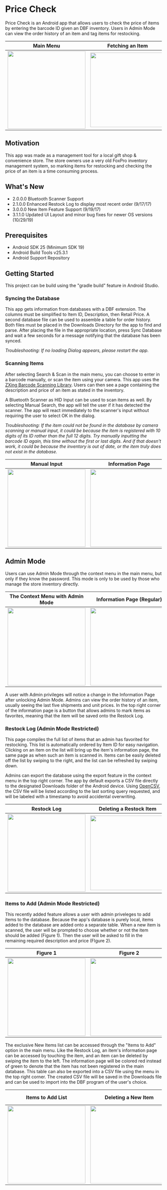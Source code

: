 # Price Check
Price Check is an Android app that allows users to check the price of items by entering the barcode ID given an DBF inventory. Users in Admin Mode can view the order history of an item and tag items for restocking.

|Main Menu|Fetching an Item|Restock Log|
|---|---|---|
|<img src="/screenshots/Screenshot_20170918-212258.png" width="250px" height="auto">|<img src="/screenshots/ezgif-1-1b83deff8e.gif" width="240px" height="auto">|<img src="/screenshots/Screenshot_20170918-213648.png" width="250px" height="auto">|

## Motivation
This app was made as a management tool for a local gift shop & convenience store. The store owners use a very old FoxPro inventory management system, so marking items for restocking and checking the price of an item is a time consuming process.

## What's New
* 2.0.0.0 Bluetooth Scanner Support
* 2.1.0.0 Enhanced Restock Log to display most recent order (9/17/17)
* 3.0.0.0 New Item Feature Support (9/19/17)
* 3.1.1.0 Updated UI Layout and minor bug fixes for newer OS versions (10/29/19)

## Prerequisites
* Android SDK 25 (Minimum SDK 19)
* Android Build Tools v25.3.1
* Android Support Repository

## Getting Started
This project can be build using the "gradle build" feature in Android Studio.

### Syncing the Database
This app gets information from databases with a DBF extension. The columns must be simplified to Item ID, Description, then Retail Price. A second database file can be used to assemble a table for order history. Both files must be placed in the Downloads Directory for the app to find and parse. After placing the file in the appropriate location, press Sync Database and wait a few seconds for a message notifying that the database has been synced.

*Troubleshooting: If no loading Dialog appears, please restart the app.*

### Scanning Items
After selecting Search & Scan in the main menu, you can choose to enter in a barcode manually, or scan the item using your camera. This app uses the [ZXing Barcode Scanning Library](https://github.com/zxing/zxing). Users can then see a page containing the description and price of an item as stated in the inventory.

A Bluetooth Scanner as HID Input can be used to scan items as well. By selecting Manual Search, the app will tell the user if it has detected the scanner. The app will react immediately to the scanner's input without requiring the user to select OK in the dialog.

*Troubleshooting: If the item could not be found in the database by camera scanning or manual input, it could be because the item is registered with 10 digits of its ID rather than the full 12 digits. Try manually inputting the barcode ID again, this time without the first or last digits. And if that doesn't work, it could be because the inventory is out of date, or the item truly does not exist in the database.*

|Manual Input|Information Page|
|---|---|
|<img src="/screenshots/Screenshot_20170831-133851.png" width="250px" height="auto">|<img src="/screenshots/Screenshot_20170818-173250.png" width="250px" height="auto">|<img src="/screenshots/Screenshot_20170918-212441.png" width="250px" height="auto"|

## Admin Mode
Users can use Admin Mode through the context menu in the main menu, but only if they know the password. This mode is only to be used by those who manage the store inventory directly.

|The Context Menu with Admin Mode|Information Page (Regular)|Information Page (Admin)|
|---|---|---|
|<img src="/screenshots/Screenshot_20170831-141020.png" width="250px" height="auto">|<img src="/screenshots/Screenshot_20170818-173250.png" width="250px" height="auto">|<img src="/screenshots/Screenshot_20170918-212441.png" width="250px" height="auto">|

A user with Admin privileges will notice a change in the Information Page after unlocking Admin Mode. Admins can view the order history of an item, usually seeing the last five shipments and unit prices. In the top right corner of the information page is a button that allows admins to mark items as favorites, meaning that the item will be saved onto the Restock Log.

### Restock Log (Admin Mode Restricted)
This page compiles the full list of items that an admin has favorited for restocking. This list is automatically ordered by Item ID for easy navigation. Clicking on an item on the list will bring up the item's information page, the same page as when such an item is scanned in. Items can be easily deleted off the list by swiping to the right, and the list can be refreshed by swiping down.

Admins can export the database using the export feature in the context menu in the top right corner. The app by default exports a CSV file directly to the designated Downloads folder of the Android device. Using [OpenCSV](http://opencsv.sourceforge.net/), the CSV file will be listed according to the last sorting query requested, and will be labeled with a timestamp to avoid accidental overwriting.

|Restock Log|Deleting a Restock Item|
|---|---|
|<img src="/screenshots/Screenshot_20170918-213648.png" width="250px" height="auto">|<img src="/screenshots/ezgif-1-0f9bb02d78.gif" width="240px" height="auto">|

### Items to Add (Admin Mode Restricted)
This recently added feature allows a user with admin priveleges to add items to the database. Because the app's database is purely local, items added to the database are added onto a separate table. When a new item is scanned, the user will be prompted to choose whether or not the item should be added (Figure 1). Then the user will be asked to fill in the remaining required description and price (FIgure 2).

|Figure 1|Figure 2|
|---|---|
|<img src="/screenshots/Screenshot_20170918-212242.png" width="250px" height="auto">|<img src="/screenshots/Screenshot_20170918-212246.png" width="250px" height="auto">|

The exclusive New Items list can be accessed through the "Items to Add" option in the main menu. Like the Restock Log, an item's information page can be accessed by touching the item, and an item can be deleted by swiping the item to the left. The information page will be colored red instead of green to denote that the item has not been registered in the main database. This table can also be exported into a CSV file using the menu in the top right corner. The created CSV file will be saved in the Downloads file and can be used to import into the DBF program of the user's choice.

|Items to Add List|Deleting a New Item|Item Information Page (New Item)|
|---|---|---|
|<img src="/screenshots/Screenshot_20170918-213648.png" width="250px" height="auto">|<img src="/screenshots/ezgif-1-255da2d71b.gif" width="250px" height="auto">|<img src="/screenshots/Screenshot_20170918-212202.png" width="250px" height="auto">|
